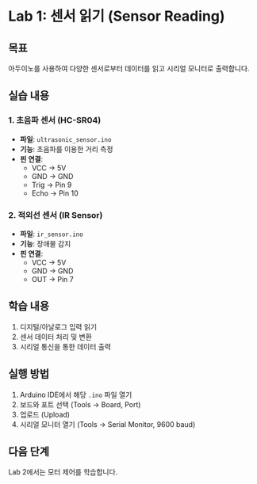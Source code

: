 # Lab 1: 센서 읽기 (Sensor Reading)

## 목표
아두이노를 사용하여 다양한 센서로부터 데이터를 읽고 시리얼 모니터로 출력합니다.

## 실습 내용

### 1. 초음파 센서 (HC-SR04)
- **파일**: `ultrasonic_sensor.ino`
- **기능**: 초음파를 이용한 거리 측정
- **핀 연결**:
  - VCC → 5V
  - GND → GND
  - Trig → Pin 9
  - Echo → Pin 10

### 2. 적외선 센서 (IR Sensor)
- **파일**: `ir_sensor.ino`
- **기능**: 장애물 감지
- **핀 연결**:
  - VCC → 5V
  - GND → GND
  - OUT → Pin 7

## 학습 내용
1. 디지털/아날로그 입력 읽기
2. 센서 데이터 처리 및 변환
3. 시리얼 통신을 통한 데이터 출력

## 실행 방법
1. Arduino IDE에서 해당 `.ino` 파일 열기
2. 보드와 포트 선택 (Tools → Board, Port)
3. 업로드 (Upload)
4. 시리얼 모니터 열기 (Tools → Serial Monitor, 9600 baud)

## 다음 단계
Lab 2에서는 모터 제어를 학습합니다.
